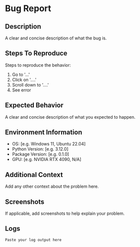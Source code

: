 # Bug Report

## Description

A clear and concise description of what the bug is.

## Steps To Reproduce

Steps to reproduce the behavior:

1. Go to '...'
2. Click on '....'
3. Scroll down to '....'
4. See error

## Expected Behavior

A clear and concise description of what you expected to happen.

## Environment Information

- OS: [e.g. Windows 11, Ubuntu 22.04]
- Python Version: [e.g. 3.12.0]
- Package Version: [e.g. 0.1.0]
- GPU: [e.g. NVIDIA RTX 4090, N/A]

## Additional Context

Add any other context about the problem here.

## Screenshots

If applicable, add screenshots to help explain your problem.

## Logs

```plaintext
Paste your log output here
```
